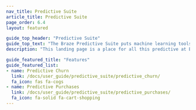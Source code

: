 ```yaml
---
nav_title: Predictive Suite
article_title: Predictive Suite
page_order: 6.4
layout: featured

guide_top_header: "Predictive Suite"
guide_top_text: "The Braze Predictive Suite puts machine learning tools in the hands of marketers, enabling them to effectively leverage and act on data seamlessly within the Braze platform. As the first feature released in the Predictive Suite, Predictive Churn allows marketers to define and generate predictions, providing a proactive approach toward minimizing future churn. Learn more about the features by visiting the following articles!"
description: "This landing page is a place for all this predictive at Braze! The Braze predictive suite offers solutions for churn and purchase prediction within your Braze campaigns and Canvases."

guide_featured_title: "Features"
guide_featured_list:
- name: Predictive Churn
  link: /docs/user_guide/predictive_suite/predictive_churn/
  fa_icon: fas fa-cogs
- name: Predictive Purchases
  link: /docs/user_guide/predictive_suite/predictive_purchases/
  fa_icon: fa-solid fa-cart-shopping
---
```


<br><br>
